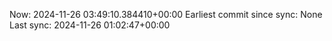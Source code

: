 Now: 2024-11-26 03:49:10.384410+00:00 Earliest commit since sync: None Last sync: 2024-11-26 01:02:47+00:00

